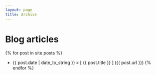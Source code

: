 ```yaml
---
layout: page
title: Archive
---
```


# Blog articles

{% for post in site.posts %}
  * {{ post.date | date_to_string }} &raquo; [ {{ post.title }} ] ({{ post.url }})
  {% endfor %}

